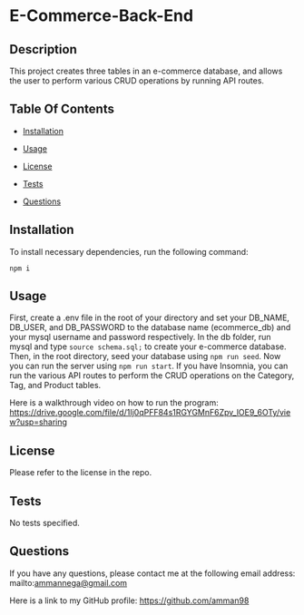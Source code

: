 # E-Commerce-Back-End


## Description

This project creates three tables in an e-commerce database, and allows the user to perform various CRUD operations by running API routes.

## Table Of Contents

* [Installation](#installation)

* [Usage](#usage)

* [License](#license)

* [Tests](#tests)

* [Questions](#questions)

## Installation

To install necessary dependencies, run the following command:

`npm i`

## Usage

First, create a .env file in the root of your directory and set your DB_NAME, DB_USER, and DB_PASSWORD to the database name (ecommerce_db) and your mysql username and password respectively. In the db folder, run mysql and type `source schema.sql;` to create your e-commerce database. Then, in the root directory, seed your database using `npm run seed`. Now you can run the server using `npm run start`. If you have Insomnia, you can run the various API routes to perform the CRUD operations on the Category, Tag, and Product tables.

Here is a walkthrough video on how to run the program: https://drive.google.com/file/d/1Ij0qPFF84s1RGYGMnF6Zpv_lOE9_6OTy/view?usp=sharing

## License

Please refer to the license in the repo.

## Tests

No tests specified.

## Questions

If you have any questions, please contact me at the following email address: mailto:ammannega@gmail.com

Here is a link to my GitHub profile: https://github.com/amman98 
        